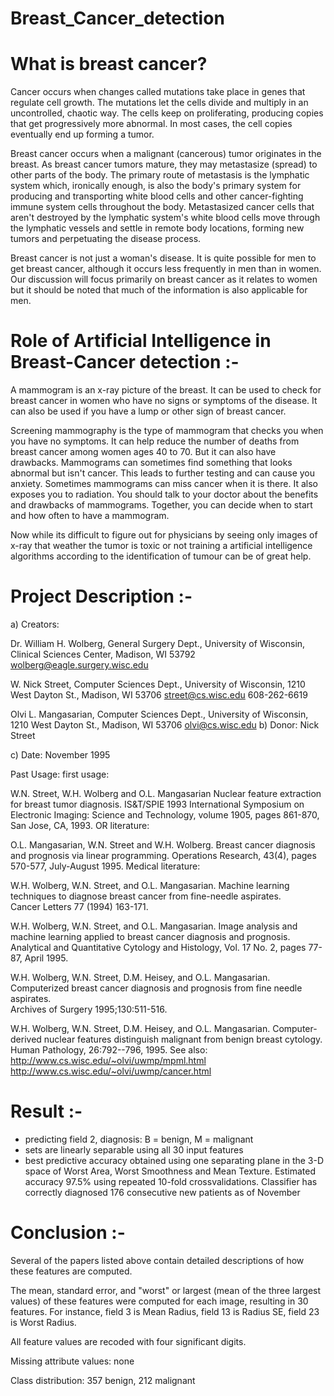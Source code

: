 # Breast_Cancer_detection


# What is breast cancer? 
Cancer occurs when changes called mutations take place in genes that regulate cell growth. The mutations let the cells divide and multiply in an uncontrolled, chaotic way. The cells keep on proliferating, producing copies that get progressively more abnormal. In most cases, the cell copies eventually end up forming a tumor.

Breast cancer occurs when a malignant (cancerous) tumor originates in the breast. As breast cancer tumors mature, they may metastasize (spread) to other parts of the body. The primary route of metastasis is the lymphatic system which, ironically enough, is also the body's primary system for producing and transporting white blood cells and other cancer-fighting immune system cells throughout the body. Metastasized cancer cells that aren't destroyed by the lymphatic system's white blood cells move through the lymphatic vessels and settle in remote body locations, forming new tumors and perpetuating the disease process.

Breast cancer is not just a woman's disease. It is quite possible for men to get breast cancer, although it occurs less frequently in men than in women. Our discussion will focus primarily on breast cancer as it relates to women but it should be noted that much of the information is also applicable for men.

# Role of Artificial Intelligence in Breast-Cancer detection :- 

A mammogram is an x-ray picture of the breast. It can be used to check for breast cancer in women who have no signs or symptoms of the disease. It can also be used if you have a lump or other sign of breast cancer.

Screening mammography is the type of mammogram that checks you when you have no symptoms. It can help reduce the number of deaths from breast cancer among women ages 40 to 70. But it can also have drawbacks. Mammograms can sometimes find something that looks abnormal but isn't cancer. This leads to further testing and can cause you anxiety. Sometimes mammograms can miss cancer when it is there. It also exposes you to radiation. You should talk to your doctor about the benefits and drawbacks of mammograms. Together, you can decide when to start and how often to have a mammogram.

Now while its difficult to figure out for physicians by seeing only images of x-ray that weather the tumor is toxic or not training a artificial intelligence algorithms according to the identification of tumour can be of great help.

# Project Description :-

a) Creators:

Dr. William H. Wolberg, General Surgery Dept., University of
Wisconsin,  Clinical Sciences Center, Madison, WI 53792
wolberg@eagle.surgery.wisc.edu

W. Nick Street, Computer Sciences Dept., University of
Wisconsin, 1210 West Dayton St., Madison, WI 53706
street@cs.wisc.edu  608-262-6619

Olvi L. Mangasarian, Computer Sciences Dept., University of
Wisconsin, 1210 West Dayton St., Madison, WI 53706
olvi@cs.wisc.edu 
b) Donor: Nick Street

c) Date: November 1995

Past Usage:
first usage:

W.N. Street, W.H. Wolberg and O.L. Mangasarian 
Nuclear feature extraction for breast tumor diagnosis.
IS&T/SPIE 1993 International Symposium on Electronic Imaging: Science
and Technology, volume 1905, pages 861-870, San Jose, CA, 1993.
OR literature:

O.L. Mangasarian, W.N. Street and W.H. Wolberg. 
Breast cancer diagnosis and prognosis via linear programming. 
Operations Research, 43(4), pages 570-577, July-August 1995.
Medical literature:

W.H. Wolberg, W.N. Street, and O.L. Mangasarian. 
Machine learning techniques to diagnose breast cancer from
fine-needle aspirates.  
Cancer Letters 77 (1994) 163-171.

W.H. Wolberg, W.N. Street, and O.L. Mangasarian. 
Image analysis and machine learning applied to breast cancer
diagnosis and prognosis.  
Analytical and Quantitative Cytology and Histology, Vol. 17
No. 2, pages 77-87, April 1995. 

W.H. Wolberg, W.N. Street, D.M. Heisey, and O.L. Mangasarian. 
Computerized breast cancer diagnosis and prognosis from fine
needle aspirates.  
Archives of Surgery 1995;130:511-516.

W.H. Wolberg, W.N. Street, D.M. Heisey, and O.L. Mangasarian. 
Computer-derived nuclear features distinguish malignant from
benign breast cytology.  
Human Pathology, 26:792--796, 1995.
See also: http://www.cs.wisc.edu/~olvi/uwmp/mpml.html http://www.cs.wisc.edu/~olvi/uwmp/cancer.html

# Result :-

- predicting field 2, diagnosis: B = benign, M = malignant
- sets are linearly separable using all 30 input features
- best predictive accuracy obtained using one separating plane
    in the 3-D space of Worst Area, Worst Smoothness and
    Mean Texture.  Estimated accuracy 97.5% using repeated
    10-fold crossvalidations.  Classifier has correctly
    diagnosed 176 consecutive new patients as of November

# Conclusion :- 

Several of the papers listed above contain detailed descriptions of how these features are computed.

The mean, standard error, and "worst" or largest (mean of the three largest values) of these features were computed for each image, resulting in 30 features. For instance, field 3 is Mean Radius, field 13 is Radius SE, field 23 is Worst Radius.

All feature values are recoded with four significant digits.

Missing attribute values: none

Class distribution: 357 benign, 212 malignant
